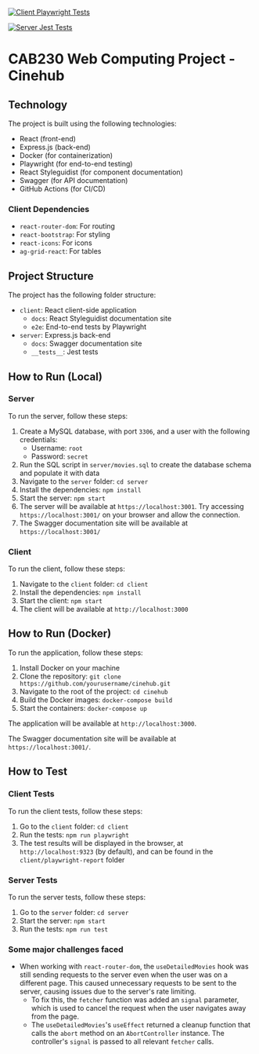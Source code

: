 <!-- Replace repository name -->

[![Client Playwright Tests](https://github.com/autumnssuns/cinehub-cab230/actions/workflows/client-test-and-build.yml/badge.svg)](https://github.com/autumnssuns/cinehub-cab230/actions/workflows/client-test-and-build.yml)

[![Server Jest Tests](https://github.com/autumnssuns/cinehub-cab230/actions/workflows/server-test-and-build.yml/badge.svg)](https://github.com/autumnssuns/cinehub-cab230/actions/workflows/server-test-and-build.yml)

# CAB230 Web Computing Project - Cinehub


## Technology

The project is built using the following technologies:

- React (front-end)
- Express.js (back-end)
- Docker (for containerization)
- Playwright (for end-to-end testing)
- React Styleguidist (for component documentation)
- Swagger (for API documentation)
- GitHub Actions (for CI/CD)

### Client Dependencies

- `react-router-dom`: For routing
- `react-bootstrap`: For styling
- `react-icons`: For icons
- `ag-grid-react`: For tables

## Project Structure

The project has the following folder structure:

- `client`: React client-side application
  - `docs`: React Styleguidist documentation site
  - `e2e`: End-to-end tests by Playwright
- `server`: Express.js back-end
  - `docs`: Swagger documentation site
  - `__tests__`: Jest tests

## How to Run (Local)

### Server

To run the server, follow these steps:

1. Create a MySQL database, with port `3306`, and a user with the following credentials:
   - Username: `root`
   - Password: `secret`
2. Run the SQL script in `server/movies.sql` to create the database schema and populate it with data
3. Navigate to the `server` folder: `cd server`
4. Install the dependencies: `npm install`
5. Start the server: `npm start`
6. The server will be available at `https://localhost:3001`. Try accessing `https://localhost:3001/` on your browser and allow the connection.
7. The Swagger documentation site will be available at `https://localhost:3001/`

### Client

To run the client, follow these steps:

1. Navigate to the `client` folder: `cd client`
2. Install the dependencies: `npm install`
3. Start the client: `npm start`
4. The client will be available at `http://localhost:3000`


## How to Run (Docker)

To run the application, follow these steps:

1. Install Docker on your machine
2. Clone the repository: `git clone https://github.com/yourusername/cinehub.git`
3. Navigate to the root of the project: `cd cinehub`
4. Build the Docker images: `docker-compose build`
5. Start the containers: `docker-compose up`

The application will be available at `http://localhost:3000`. 

The Swagger documentation site will be available at `https://localhost:3001/`.

## How to Test

### Client Tests

To run the client tests, follow these steps:

1. Go to the `client` folder: `cd client`
2. Run the tests: `npm run playwright`
3. The test results will be displayed in the browser, at `http://localhost:9323` (by default), and can be found in the `client/playwright-report` folder

### Server Tests

To run the server tests, follow these steps:

1. Go to the `server` folder: `cd server`
2. Start the server: `npm start`
3. Run the tests: `npm run test`

### Some major challenges faced

- When working with `react-router-dom`, the `useDetailedMovies` hook was still sending requests to the server even when the user was on a different page. This caused unnecessary requests to be sent to the server, causing issues due to the server's rate limiting. 
  - To fix this, the `fetcher` function was added an `signal` parameter, which is used to cancel the request when the user navigates away from the page.
  - The `useDetailedMovies`'s `useEffect` returned a cleanup function that calls the `abort` method on an `AbortController` instance. The controller's `signal` is passed to all relevant `fetcher` calls.

